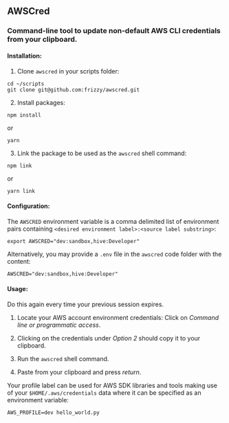 ## AWSCred

### Command-line tool to update non-default AWS CLI credentials from your clipboard.

#### Installation:

1. Clone `awscred` in your scripts folder:
```
cd ~/scripts
git clone git@github.com:frizzy/awscred.git
```
2. Install packages:
```
npm install
```
or
```
yarn
```
3. Link the package to be used as the `awscred` shell command:
```
npm link
```
or
```
yarn link
```

#### Configuration:

The `AWSCRED` environment variable is a comma delimited list of environment pairs containing `<desired environment label>:<source label substring>`:

```
export AWSCRED="dev:sandbox,hive:Developer"
```

Alternatively, you may provide a `.env` file in the `awscred` code folder with the content:
```
AWSCRED="dev:sandbox,hive:Developer"
```

#### Usage:

Do this again every time your previous session expires.

1. Locate your AWS account environment credentials: Click on _Command line or programmatic access_.

2. Clicking on the credentials under _Option 2_ should copy it to your clipboard.

3. Run the `awscred` shell command.

4. Paste from your clipboard and press _return_.

Your profile label can be used for AWS SDK libraries and tools making use of your `$HOME/.aws/credentials` data where it can be specified as an environment variable:

```
AWS_PROFILE=dev hello_world.py
```
